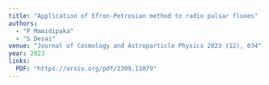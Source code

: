 ```yaml
---
title: "Application of Efron-Petrosian method to radio pulsar fluxes"
authors:
  - "P Mamidipaka"
  - "S Desai"
venue: "Journal of Cosmology and Astroparticle Physics 2023 (12), 034"
year: 2023
links:
  PDF: "https://arxiv.org/pdf/2309.11079"
---
```

